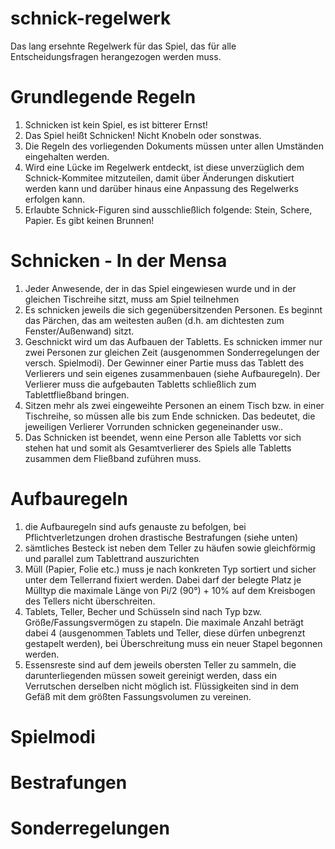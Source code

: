schnick-regelwerk
=================

Das lang ersehnte Regelwerk für das Spiel, das für alle Entscheidungsfragen herangezogen werden muss.

# Grundlegende Regeln #
1. Schnicken ist kein Spiel, es ist bitterer Ernst!
2. Das Spiel heißt Schnicken! Nicht Knobeln oder sonstwas.
1. Die Regeln des vorliegenden Dokuments müssen unter allen Umständen eingehalten werden. 
2. Wird eine Lücke im Regelwerk entdeckt, ist diese unverzüglich dem Schnick-Kommitee mitzuteilen, damit über Änderungen diskutiert werden kann und darüber hinaus eine Anpassung des Regelwerks erfolgen kann.
3. Erlaubte Schnick-Figuren sind ausschließlich folgende: Stein, Schere, Papier. Es gibt keinen Brunnen!

# Schnicken - In der Mensa #
1. Jeder Anwesende, der in das Spiel eingewiesen wurde und in der gleichen Tischreihe sitzt, muss am Spiel teilnehmen
2. Es schnicken jeweils die sich gegenübersitzenden Personen. Es beginnt das Pärchen, das am weitesten außen (d.h. am dichtesten zum Fenster/Außenwand) sitzt.
3. Geschnickt wird um das Aufbauen der Tabletts. Es schnicken immer nur zwei Personen zur gleichen Zeit (ausgenommen Sonderregelungen der versch. Spielmodi). Der Gewinner einer Partie muss das Tablett des Verlierers und sein eigenes zusammenbauen (siehe Aufbauregeln). Der Verlierer muss die aufgebauten Tabletts schließlich zum Tablettfließband bringen.
4. Sitzen mehr als zwei eingeweihte Personen an einem Tisch bzw. in einer Tischreihe, so müssen alle bis zum Ende schnicken. Das bedeutet, die jeweiligen Verlierer Vorrunden schnicken gegeneinander usw..
5. Das Schnicken ist beendet, wenn eine Person alle Tabletts vor sich stehen hat und somit als Gesamtverlierer des Spiels alle Tabletts zusammen dem Fließband zuführen muss.

# Aufbauregeln #

1. die Aufbauregeln sind aufs genauste zu befolgen, bei Pflichtverletzungen drohen drastische Bestrafungen (siehe unten)
2. sämtliches Besteck ist neben dem Teller zu häufen sowie gleichförmig und parallel zum Tablettrand auszurichten
3. Müll (Papier, Folie etc.) muss je nach konkreten Typ sortiert und sicher unter dem Tellerrand fixiert werden. Dabei darf der belegte Platz je Mülltyp die maximale Länge von Pi/2 (90°) + 10% auf dem Kreisbogen des Tellers nicht überschreiten.
4. Tablets, Teller, Becher und Schüsseln sind nach Typ bzw. Größe/Fassungsvermögen zu stapeln. Die maximale Anzahl beträgt dabei 4 (ausgenommen Tablets und Teller, diese dürfen unbegrenzt gestapelt werden), bei Überschreitung muss ein neuer Stapel begonnen werden.
5. Essensreste sind auf dem jeweils obersten Teller zu sammeln, die darunterliegenden müssen soweit gereinigt werden, dass ein Verrutschen derselben nicht möglich ist. Flüssigkeiten sind in dem Gefäß mit dem größten Fassungsvolumen zu vereinen.

# Spielmodi #

# Bestrafungen #

# Sonderregelungen #
